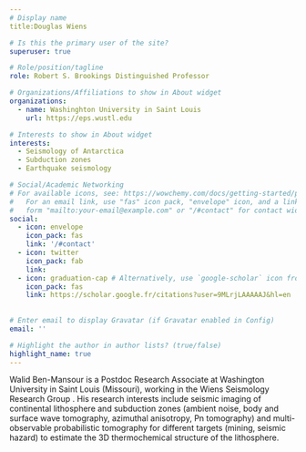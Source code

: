 ```yaml
---
# Display name
title:Douglas Wiens

# Is this the primary user of the site?
superuser: true

# Role/position/tagline
role: Robert S. Brookings Distinguished Professor 

# Organizations/Affiliations to show in About widget
organizations:
  - name: Washinghton University in Saint Louis
    url: https://eps.wustl.edu

# Interests to show in About widget
interests:
  - Seismology of Antarctica
  - Subduction zones
  - Earthquake seismology

# Social/Academic Networking
# For available icons, see: https://wowchemy.com/docs/getting-started/page-builder/#icons
#   For an email link, use "fas" icon pack, "envelope" icon, and a link in the
#   form "mailto:your-email@example.com" or "/#contact" for contact widget.
social:
  - icon: envelope
    icon_pack: fas
    link: '/#contact'
  - icon: twitter
    icon_pack: fab
    link: 
  - icon: graduation-cap # Alternatively, use `google-scholar` icon from `ai` icon pack
    icon_pack: fas
    link: https://scholar.google.fr/citations?user=9MLrjLAAAAAJ&hl=en
 
    
# Enter email to display Gravatar (if Gravatar enabled in Config)
email: ''

# Highlight the author in author lists? (true/false)
highlight_name: true
---
```


Walid Ben-Mansour is a Postdoc Research Associate at Washington University in Saint Louis (Missouri), working in the Wiens Seismology Research Group . His research interests include seismic imaging of continental lithosphere and subduction zones (ambient noise, body and surface wave tomography, azimuthal anisotropy, Pn tomography) and multi-observable probabilistic tomography for different targets (mining, seismic hazard) to estimate the 3D thermochemical structure of the lithosphere.



